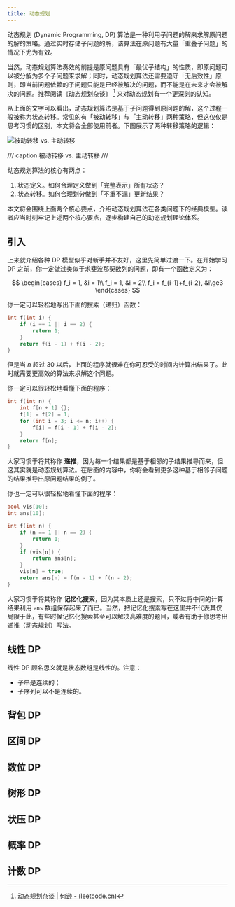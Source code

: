 ```yaml
---
title: 动态规划
---
```


动态规划 (Dynamic Programming, DP) 算法是一种利用子问题的解来求解原问题的解的策略。通过实时存储子问题的解，该算法在原问题有大量「重叠子问题」的情况下尤为有效。

当然，动态规划算法奏效的前提是原问题具有「最优子结构」的性质，即原问题可以被分解为多个子问题来求解；同时，动态规划算法还需要遵守「无后效性」原则，即当前问题依赖的子问题只能是已经被解决的问题，而不能是在未来才会被解决的问题。推荐阅读《动态规划杂谈》 [^talk] 来对动态规划有一个更深刻的认知。

[^talk]: [动态规划杂谈 | 何逊 - (leetcode.cn)](https://leetcode.cn/discuss/post/223998/dong-tai-gui-hua-za-tan-by-heltion/)

从上面的文字可以看出，动态规划算法是基于子问题得到原问题的解，这个过程一般被称为状态转移。常见的有「被动转移」与「主动转移」两种策略，但这仅仅是思考习惯的区别，本文将会全部使用前者。下图展示了两种转移策略的逻辑：

![被动转移 vs. 主动转移](https://cdn.dwj601.cn/images/202408291538900.png)

/// caption
被动转移 vs. 主动转移
///

动态规划算法的核心有两点：

1. 状态定义。如何合理定义做到「完整表示」所有状态？
2. 状态转移。如何合理划分做到「不重不漏」更新结果？

本文将会围绕上面两个核心要点，介绍动态规划算法在各类问题下的经典模型。读者应当时刻牢记上述两个核心要点，逐步构建自己的动态规划理论体系。

## 引入

上来就介绍各种 DP 模型似乎对新手并不友好，这里先简单过渡一下。在开始学习 DP 之前，你一定做过类似于求斐波那契数列的问题，即有一个函数定义为：

$$
\begin{cases}
f_i = 1, &i = 1\\
f_i = 1, &i = 2\\
f_i = f_{i-1}+f_{i-2}, &i\ge3
\end{cases}
$$

你一定可以轻松地写出下面的搜索（递归）函数：

```c++
int f(int i) {
    if (i == 1 || i == 2) {
        return 1;
    }
    return f(i - 1) + f(i - 2);
}
```

但是当 $n$ 超过 $30$ 以后，上面的程序就很难在你可忍受的时间内计算出结果了。此时就需要更高效的算法来求解这个问题。

你一定可以很轻松地看懂下面的程序：

```c++
int f(int n) {
    int f[n + 1] {};
    f[1] = f[2] = 1;
    for (int i = 3; i <= n; i++) {
        f[i] = f[i - 1] + f[i - 2];
    }
    return f[n];
}
```

大家习惯于将其称作 **递推**，因为每一个结果都是基于相邻的子结果推导而来，但这其实就是动态规划算法。在后面的内容中，你将会看到更多这种基于相邻子问题的结果推导出原问题结果的例子。

你也一定可以很轻松地看懂下面的程序：

```c++
bool vis[10];
int ans[10];

int f(int n) {
    if (n == 1 || n == 2) {
        return 1;
    }
    if (vis[n]) {
        return ans[n];
    }
    vis[n] = true;
    return ans[n] = f(n - 1) + f(n - 2);
}
```

大家习惯于将其称作 **记忆化搜索**，因为其本质上还是搜索，只不过将中间的计算结果利用 `ans` 数组保存起来了而已。当然，把记忆化搜索写在这里并不代表其仅局限于此，有些时候记忆化搜索甚至可以解决高难度的题目，或者有助于你思考出递推（动态规划）写法。

## 线性 DP

线性 DP 顾名思义就是状态数组是线性的。注意：

- 子串是连续的；
- 子序列可以不是连续的。



## 背包 DP

## 区间 DP

## 数位 DP

## 树形 DP

## 状压 DP

## 概率 DP

## 计数 DP
